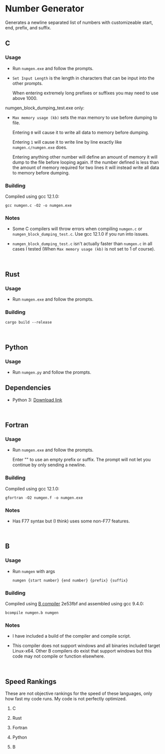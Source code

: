 # Number Generator

Generates a newline separated list of numbers with customizeable start, end, prefix, and suffix.

## C

### Usage

- Run `numgen.exe` and follow the prompts.

- `Set Input Length` is the length in characters that can be input into the other prompts. 

    When entering extremely long prefixes or suffixes you may need to use above 1000.

numgen_block_dumping_test.exe only:

- `Max memory usage (kb)` sets the max memory to use before dumping to file.

    Entering `0` will cause it to write all data to memory before dumping.

    Entering `1` will cause it to write line by line exactly like `numgen.c/numgen.exe` does.

    Entering anything other number will define an amount of memory it will dump to the file before looping again. If the number defined is less than the amount of memory required for two lines it will instead write all data to memory before dumping.

### Building

Compiled using gcc 12.1.0:

```
gcc numgen.c -O2 -o numgen.exe
```

### Notes

- Some C compilers will throw errors when compiling `numgen.c` or `numgen_block_dumping_test.c`. Use gcc 12.1.0 if you run into issues.

- `numgen_block_dumping_test.c` isn't actually faster than `numgen.c` in all cases I tested (When `Max memory usage (kb)` is not set to 1 of course).

<br>

## Rust

### Usage

- Run `numgen.exe` and follow the prompts.

### Building

```
cargo build --release
```

<br>

## Python

### Usage

- Run `numgen.py` and follow the prompts.

## Dependencies

- Python 3: [Download link](https://www.python.org/downloads/)

<br>

## Fortran

### Usage

- Run `numgen.exe` and follow the prompts.

    Enter "" to use an empty prefix or suffix. The prompt will not let you continue by only sending a newline.

### Building

Compiled using gcc 12.1.0:

```
gfortran -O2 numgen.f -o numgen.exe
```

### Notes

- Has F77 syntax but (I think) uses some non-F77 features.

<br>

## B

### Usage

- Run `numgen` with args

    ```
    numgen {start number} {end number} {prefix} {suffix}
    ```

### Building

Compiled using [B compiler](https://github.com/aap/b) 2e53fbf and assembled using gcc 9.4.0:

```
bcompile numgen.b numgen
```

### Notes

- I have included a build of the compiler and compile script.

- This compiler does not support windows and all binaries included target Linux-x64. Other B compilers do exist that support windows but this code may not compile or function elsewhere.

<br>

## Speed Rankings

These are not objective rankings for the speed of these languages, only how fast my code runs. My code is not perfectly optimized.

1. C

2. Rust

3. Fortran

4. Python

5. B